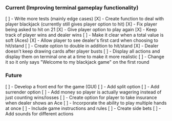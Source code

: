 ### Current (Improving terminal gameplay functionality)

[ ] - Write more tests (mainly edge cases)
[X] - Create function to deal with player blackjack (currently still gives player option to hit)
[X] - Fix player being asked to hit on 21
[X] - Give player option to play again
[X] - Keep track of player wins and dealer wins 
[ ] - Make it clear when a total value is soft (Aces)
[X] - Allow player to see dealer's first card when choosing to hit/stand
[ ] - Create option to double in addition to hit/stand
[X] - Dealer doesn't keep drawing cards after player busts
[ ] - Display all actions and display them on terminal one at a time to make it more realistic
[ ] - Change it so it only says "Welcome to my blackjack game" on the first round

### Future 

[ ] - Develop a front end for the game (GUI)
[ ] - Add split option
[ ] - Add surrender option
[ ] - Add money so player is actually wagering instead of just counting wins/losses
[ ] - Create option for player to take insurance when dealer shows an Ace
[ ] - Incorporate the ability to play multiple hands at once
[ ] - Include game instructions and rules
[ ] - Create side bets
[ ] - Add sounds for different actions
